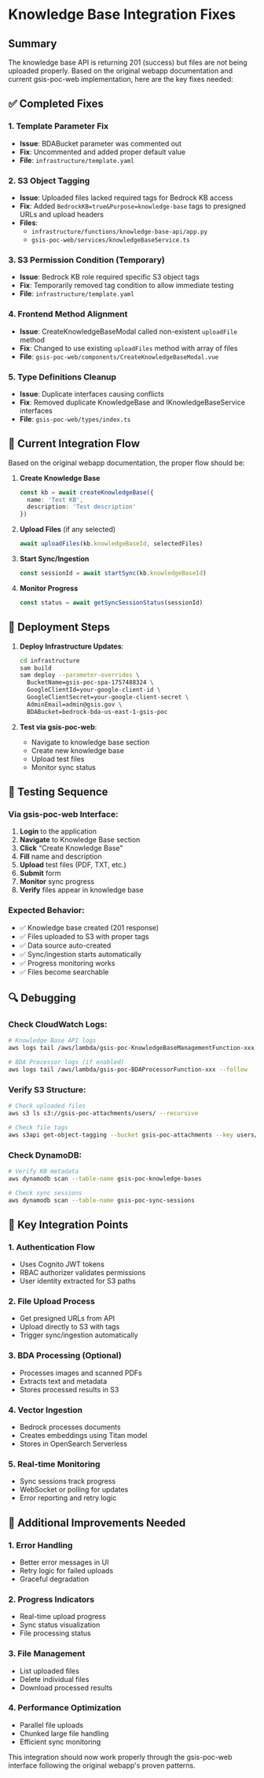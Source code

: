 # Knowledge Base Integration Fixes

## Summary
The knowledge base API is returning 201 (success) but files are not being uploaded properly. Based on the original webapp documentation and current gsis-poc-web implementation, here are the key fixes needed:

## ✅ Completed Fixes

### 1. Template Parameter Fix
- **Issue**: BDABucket parameter was commented out
- **Fix**: Uncommented and added proper default value
- **File**: `infrastructure/template.yaml`

### 2. S3 Object Tagging
- **Issue**: Uploaded files lacked required tags for Bedrock KB access
- **Fix**: Added `BedrockKB=true&Purpose=knowledge-base` tags to presigned URLs and upload headers
- **Files**: 
  - `infrastructure/functions/knowledge-base-api/app.py`
  - `gsis-poc-web/services/knowledgeBaseService.ts`

### 3. S3 Permission Condition (Temporary)
- **Issue**: Bedrock KB role required specific S3 object tags
- **Fix**: Temporarily removed tag condition to allow immediate testing
- **File**: `infrastructure/template.yaml`

### 4. Frontend Method Alignment
- **Issue**: CreateKnowledgeBaseModal called non-existent `uploadFile` method
- **Fix**: Changed to use existing `uploadFiles` method with array of files
- **File**: `gsis-poc-web/components/CreateKnowledgeBaseModal.vue`

### 5. Type Definitions Cleanup
- **Issue**: Duplicate interfaces causing conflicts
- **Fix**: Removed duplicate KnowledgeBase and IKnowledgeBaseService interfaces
- **File**: `gsis-poc-web/types/index.ts`

## 🔄 Current Integration Flow

Based on the original webapp documentation, the proper flow should be:

1. **Create Knowledge Base**
   ```typescript
   const kb = await createKnowledgeBase({
     name: 'Test KB',
     description: 'Test description'
   })
   ```

2. **Upload Files** (if any selected)
   ```typescript
   await uploadFiles(kb.knowledgeBaseId, selectedFiles)
   ```

3. **Start Sync/Ingestion**
   ```typescript
   const sessionId = await startSync(kb.knowledgeBaseId)
   ```

4. **Monitor Progress**
   ```typescript
   const status = await getSyncSessionStatus(sessionId)
   ```

## 🚀 Deployment Steps

1. **Deploy Infrastructure Updates**:
   ```bash
   cd infrastructure
   sam build
   sam deploy --parameter-overrides \
     BucketName=gsis-poc-spa-1757488324 \
     GoogleClientId=your-google-client-id \
     GoogleClientSecret=your-google-client-secret \
     AdminEmail=admin@gsis.gov \
     BDABucket=bedrock-bda-us-east-1-gsis-poc
   ```

2. **Test via gsis-poc-web**:
   - Navigate to knowledge base section
   - Create new knowledge base
   - Upload test files
   - Monitor sync status

## 🧪 Testing Sequence

### Via gsis-poc-web Interface:

1. **Login** to the application
2. **Navigate** to Knowledge Base section
3. **Click** "Create Knowledge Base"
4. **Fill** name and description
5. **Upload** test files (PDF, TXT, etc.)
6. **Submit** form
7. **Monitor** sync progress
8. **Verify** files appear in knowledge base

### Expected Behavior:
- ✅ Knowledge base created (201 response)
- ✅ Files uploaded to S3 with proper tags
- ✅ Data source auto-created
- ✅ Sync/ingestion starts automatically
- ✅ Progress monitoring works
- ✅ Files become searchable

## 🔍 Debugging

### Check CloudWatch Logs:
```bash
# Knowledge Base API logs
aws logs tail /aws/lambda/gsis-poc-KnowledgeBaseManagementFunction-xxx --follow

# BDA Processor logs (if enabled)
aws logs tail /aws/lambda/gsis-poc-BDAProcessorFunction-xxx --follow
```

### Verify S3 Structure:
```bash
# Check uploaded files
aws s3 ls s3://gsis-poc-attachments/users/ --recursive

# Check file tags
aws s3api get-object-tagging --bucket gsis-poc-attachments --key users/xxx/knowledge-base/xxx/file.pdf
```

### Check DynamoDB:
```bash
# Verify KB metadata
aws dynamodb scan --table-name gsis-poc-knowledge-bases

# Check sync sessions
aws dynamodb scan --table-name gsis-poc-sync-sessions
```

## 🎯 Key Integration Points

### 1. Authentication Flow
- Uses Cognito JWT tokens
- RBAC authorizer validates permissions
- User identity extracted for S3 paths

### 2. File Upload Process
- Get presigned URLs from API
- Upload directly to S3 with tags
- Trigger sync/ingestion automatically

### 3. BDA Processing (Optional)
- Processes images and scanned PDFs
- Extracts text and metadata
- Stores processed results in S3

### 4. Vector Ingestion
- Bedrock processes documents
- Creates embeddings using Titan model
- Stores in OpenSearch Serverless

### 5. Real-time Monitoring
- Sync sessions track progress
- WebSocket or polling for updates
- Error reporting and retry logic

## 🔧 Additional Improvements Needed

### 1. Error Handling
- Better error messages in UI
- Retry logic for failed uploads
- Graceful degradation

### 2. Progress Indicators
- Real-time upload progress
- Sync status visualization
- File processing status

### 3. File Management
- List uploaded files
- Delete individual files
- Download processed results

### 4. Performance Optimization
- Parallel file uploads
- Chunked large file handling
- Efficient sync monitoring

This integration should now work properly through the gsis-poc-web interface following the original webapp's proven patterns.